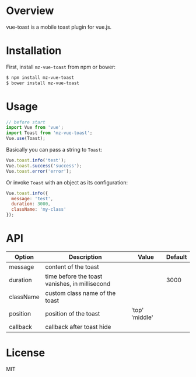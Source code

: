 # Overview
vue-toast is a mobile toast plugin for vue.js.

# Installation
First, install `mz-vue-toast` from npm or bower:
```bash
$ npm install mz-vue-toast
$ bower install mz-vue-toast
```

# Usage
```Javascript
// before start
import Vue from 'vue';
import Toast from 'mz-vue-toast';
Vue.use(Toast);

```
Basically you can pass a string to `Toast`:
```Javascript
Vue.toast.info('test');
Vue.toast.success('success');
Vue.toast.error('error');
```
Or invoke `Toast` with an object as its configuration:
```Javascript
Vue.toast.info({
  message: 'test',
  duration: 3000,
  className: 'my-class'
});

```

# API
| Option    | Description                                    | Value                   | Default  |
|-----------|------------------------------------------------|-------------------------|----------|
| message   | content of the toast                           |                         |          |
| duration  | time before the toast vanishes, in millisecond |                         | 3000     |
| className | custom class name of the toast                 |                         |          |
| position  | position of the toast                          |    'top' 'middle'       |          |
| callback  |  callback after toast hide                     |                         |          |


# License
MIT